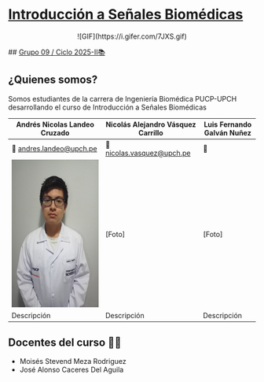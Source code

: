 # <ins>Introducción a Señales Biomédicas</ins>

<p align="center">
![GIF](https://i.gifer.com/7JXS.gif)
</p>
## <ins>Grupo 09 / Ciclo 2025-II📚</ins>

## ¿Quienes somos?
Somos estudiantes de la carrera de Ingeniería Biomédica PUCP-UPCH desarrollando el curso de Introducción a Señales Biomédicas 

| Andrés Nicolas Landeo Cruzado  | Nicolás Alejandro Vásquez Carrillo | Luis Fernando Galván Nuñez | 
|-------|----------|----------|  
| 📧 andres.landeo@upch.pe | 📧 nicolas.vasquez@upch.pe | 📧  |  
| <img src="Otros/Andres.jpg" width='250' height='300'/>| [Foto] | [Foto] |
| Descripción | Descripción | Descripción | 

## Docentes del curso 🧑‍🏫
- Moisés Stevend Meza Rodriguez
- José Alonso Caceres Del Aguila
